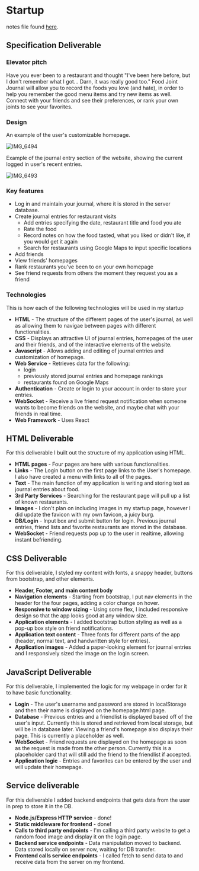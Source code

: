 # Startup
notes file found [here](https://github.com/BlakeCalkins/startup/blob/main/notes.md).
## Specification Deliverable
### Elevator pitch
Have you ever been to a restaurant and thought "I've been here before, but I don't remember what I got... Darn, it was really good too." Food Joint Journal will allow you to record the foods you love (and hate), in order to help you remember the good menu items and try new items as well. Connect with your friends and see their preferences, or rank your own joints to see your favorites. 

### Design

An example of the user's customizable homepage.

![IMG_6494](https://github.com/BlakeCalkins/startup/assets/127635588/91785974-4a86-4c2f-86f2-b00e0de9922e)

Example of the journal entry section of the website, showing the current logged in user's recent entries.

![IMG_6493](https://github.com/BlakeCalkins/startup/assets/127635588/c829a239-45d5-47af-bb0d-9ec04516f942)

### Key features

- Log in and maintain your journal, where it is stored in the server database. 
- Create journal entries for restaurant visits
  - Add entries specifying the date, restaurant title and food you ate
  - Rate the food
  - Record notes on how the food tasted, what you liked or didn't like, if you would get it again
  - Search for restaurants using Google Maps to input specific locations
- Add friends
- View friends' homepages
- Rank restaurants you've been to on your own homepage
- See friend requests from others the moment they request you as a friend

### Technologies
This is how each of the following technologies will be used in my startup
- **HTML** - The structure of the different pages of the user's journal, as well as allowing them to navigae between pages with different functionalities.
- **CSS** - Displays an attractive UI of journal entries, homepages of the user and their friends, and of the interactive elements of the website.
- **Javascript** - Allows adding and editing of journal entries and customization of homepage.
- **Web Service** - Retrieves data for the following:
  - login
  - previously stored journal entries and homepage rankings
  - restaurants found on Google Maps
- **Authentication** - Create or login to your account in order to store your entries.
- **WebSocket** - Receive a live friend request notification when someone wants to become friends on the website, and maybe chat with your friends in real time.
- **Web Framework** - Uses React

## HTML Deliverable
For this deliverable I built out the structure of my application using HTML.

- **HTML pages** - Four pages are here with various functionalities. 
- **Links** - The Login button on the first page links to the User's homepage. I also have created a menu with links to all of the pages. 
- **Text** - The main function of my application is writing and storing text as journal entries about food.
- **3rd Party Services** - Searching for the restaurant page will pull up a list of known restaurants. 
- **Images** - I don't plan on including images in my startup page, however I did update the favicon with my own favicon, a juicy burg.
- **DB/Login** - Input box and submit button for login. Previous journal entries, friend lists and favorite restaurants are stored in the database. 
- **WebSocket** - Friend requests pop up to the user in realtime, allowing instant befriending.

## CSS Deliverable
For this deliverable, I styled my content with fonts, a snappy header, buttons from bootstrap, and other elements.

- **Header, Footer, and main content body**
- **Navigation elements** - Starting from bootstrap, I put nav elements in the header for the four pages, adding a color change on hover.
- **Responsive to window sizing** - Using some flex, I included responsive design so that the app looks good at any window size.
- **Application elements** - I added bootstrap button styling as well as a pop-up box style on friend notifications. 
- **Application text content** - Three fonts for different parts of the app (header, normal text, and handwritten style for entries).
- **Application images** - Added a paper-looking element for journal entries and I responsively sized the image on the login screen.

## JavaScript Deliverable
For this deliverable, I implemented the logic for my webpage in order for it to have basic functionality. 

- **Login** - The user's username and password are stored in localStorage and then their name is displayed on the homepage.html page.
- **Database** - Previous entries and a friendlist is displayed based off of the user's input. Currently this is stored and retrieved from local storage, but will be in database later. Viewing a friend's homepage also displays their page. This is currently a placeholder as well.
- **WebSocket** - Friend requests are displayed on the homepage as soon as the request is made from the other person. Currently this is a placeholder card that will still add the friend to the friendlist if accepted.
- **Application logic** - Entries and favorites can be entered by the user and will update their homepage.

## Service deliverable
For this deliverable I added backend endpoints that gets data from the user in prep to store it in the DB.

- **Node.js/Express HTTP service** - done!
- **Static middleware for frontend** - done!
-  **Calls to third party endpoints** - I'm calling a third party website to get a random food image and display it on the login page.
-  **Backend service endpoints** - Data manipulation moved to backend. Data stored locally on server now, waiting for DB transfer.
-  **Frontend calls service endpoints** - I called fetch to send data to and receive data from the server on my frontend.
